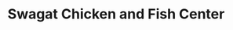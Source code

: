 ---
title: "Swagat Chicken and Fish Center"
url: /pune/swagat-chicken-and-fish-center/
shop: Metzgerei
---